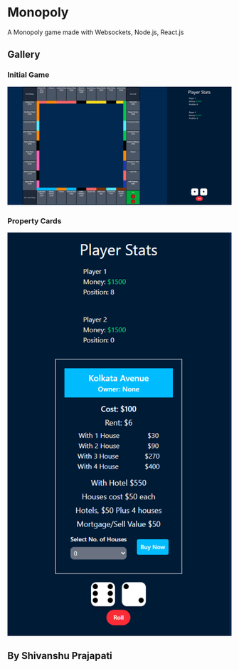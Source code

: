 # Monopoly

A Monopoly game made with Websockets, Node.js, React.js 

## Gallery

### Initial Game

![image](https://github.com/ShivanshuPrajapati212/monopoly/blob/main/Screenshot%202025-09-28%20112532.png)

### Property Cards

![image](https://github.com/ShivanshuPrajapati212/monopoly/blob/main/Screenshot%202025-09-28%20112648.png)


## By Shivanshu Prajapati
